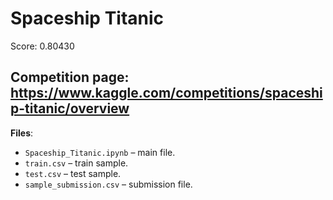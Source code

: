# Spaceship Titanic
Score: 0.80430

## Competition page: https://www.kaggle.com/competitions/spaceship-titanic/overview

**Files**:
+ `Spaceship_Titanic.ipynb` – main file.
+ `train.csv` – train sample.
+ `test.csv` – test sample.
+ `sample_submission.csv` – submission file.
